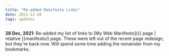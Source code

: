 ```yaml
---
title: "Re-added Manifesto Links"
date: 2021-12-28
tags: updates
---
```


**28 Dec, 2021**: Re-added my list of links to [My Web Manifesto]({{ page | relative }}manifesto/) page. These were left out of the recent page redesign, but they're back now. Will spend some time adding the remainder from my bookmarks.